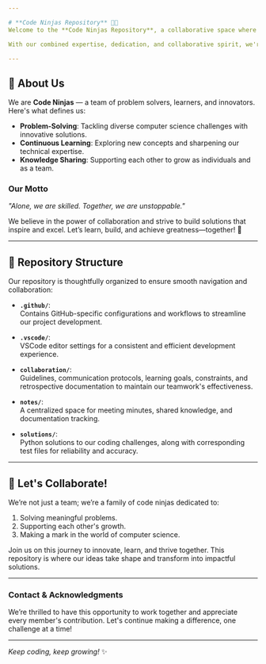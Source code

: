 ```yaml
---

# **Code Ninjas Repository** 🥷🚀  
Welcome to the **Code Ninjas Repository**, a collaborative space where ten passionate minds come together to solve exciting computer science challenges. Our mission is to innovate, learn, and develop efficient solutions through teamwork and creativity. This repository serves as our central hub for discussions, contributions, and project development.  

With our combined expertise, dedication, and collaborative spirit, we're ready to conquer challenges, one line of code at a time. 💪  

---
```


## **🌟 About Us**  
We are **Code Ninjas** — a team of problem solvers, learners, and innovators. Here's what defines us:  

- **Problem-Solving**: Tackling diverse computer science challenges with innovative solutions.  
- **Continuous Learning**: Exploring new concepts and sharpening our technical expertise.  
- **Knowledge Sharing**: Supporting each other to grow as individuals and as a team.  

### **Our Motto**  
*"Alone, we are skilled. Together, we are unstoppable."*  

We believe in the power of collaboration and strive to build solutions that inspire and excel. Let’s learn, build, and achieve greatness—together! 🌟  

---

## **📂 Repository Structure**  
Our repository is thoughtfully organized to ensure smooth navigation and collaboration:  

- **`.github/`**:  
  Contains GitHub-specific configurations and workflows to streamline our project development.  

- **`.vscode/`**:  
  VSCode editor settings for a consistent and efficient development experience.  

- **`collaboration/`**:  
  Guidelines, communication protocols, learning goals, constraints, and retrospective documentation to maintain our teamwork's effectiveness.  

- **`notes/`**:  
  A centralized space for meeting minutes, shared knowledge, and documentation tracking.  

- **`solutions/`**:  
  Python solutions to our coding challenges, along with corresponding test files for reliability and accuracy.  

---

## **🚀 Let's Collaborate!**  
We’re not just a team; we’re a family of code ninjas dedicated to:  
1. Solving meaningful problems.  
2. Supporting each other's growth.  
3. Making a mark in the world of computer science.  

Join us on this journey to innovate, learn, and thrive together. This repository is where our ideas take shape and transform into impactful solutions.  

---

### **Contact & Acknowledgments**  
We’re thrilled to have this opportunity to work together and appreciate every member's contribution. Let's continue making a difference, one challenge at a time!  

---

*Keep coding, keep growing!* ✨

